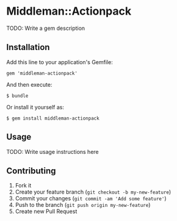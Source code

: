 # Middleman::Actionpack

TODO: Write a gem description

## Installation

Add this line to your application's Gemfile:

    gem 'middleman-actionpack'

And then execute:

    $ bundle

Or install it yourself as:

    $ gem install middleman-actionpack

## Usage

TODO: Write usage instructions here

## Contributing

1. Fork it
2. Create your feature branch (`git checkout -b my-new-feature`)
3. Commit your changes (`git commit -am 'Add some feature'`)
4. Push to the branch (`git push origin my-new-feature`)
5. Create new Pull Request
